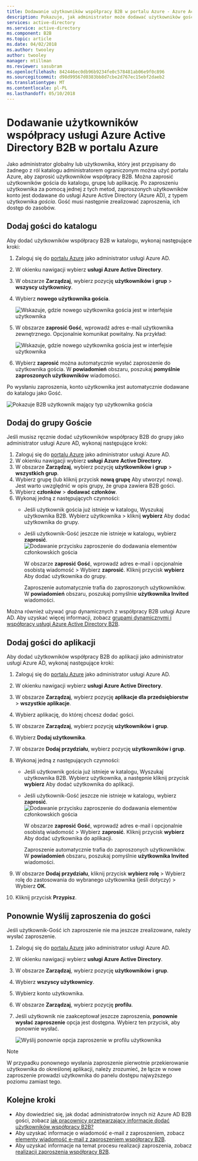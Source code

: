```yaml
---
title: Dodawanie użytkowników współpracy B2B w portalu Azure - Azure Active Directory | Dokumentacja firmy Microsoft
description: Pokazuje, jak administrator może dodawać użytkowników gościa do ich katalogu z organizacji partnerskiej przy użyciu współpracy B2B usługi Azure Active Directory (Azure AD).
services: active-directory
ms.service: active-directory
ms.component: B2B
ms.topic: article
ms.date: 04/02/2018
ms.author: twooley
author: twooley
manager: mtillman
ms.reviewer: sasubram
ms.openlocfilehash: 842446ec0db96b9234fe0c578481ab06e9f0c896
ms.sourcegitcommit: d98d99567d0383bb8d7cbe2d767ec15ebf2daeb2
ms.translationtype: MT
ms.contentlocale: pl-PL
ms.lasthandoff: 05/10/2018
---
```

# <a name="add-azure-active-directory-b2b-collaboration-users-in-the-azure-portal"></a>Dodawanie użytkowników współpracy usługi Azure Active Directory B2B w portalu Azure

Jako administrator globalny lub użytkownika, który jest przypisany do żadnego z ról katalogu administratorem ograniczonym można użyć portalu Azure, aby zaprosić użytkowników współpracy B2B. Można zaprosić użytkowników gościa do katalogu, grupę lub aplikację. Po zaproszeniu użytkownika za pomocą jednej z tych metod, zaproszonych użytkowników konto jest dodawane do usługi Azure Active Directory (Azure AD), z typem użytkownika *gościa*. Gość musi następnie zrealizować zaproszenia, ich dostęp do zasobów.

## <a name="add-guest-users-to-the-directory"></a>Dodaj gości do katalogu

Aby dodać użytkowników współpracy B2B w katalogu, wykonaj następujące kroki:

1. Zaloguj się do [portalu Azure](https://portal.azure.com) jako administrator usługi Azure AD.
2. W okienku nawigacji wybierz **usługi Azure Active Directory**.
3. W obszarze **Zarządzaj**, wybierz pozycję **użytkowników i grup** > **wszyscy użytkownicy**.
4. Wybierz **nowego użytkownika gościa**.

   ![Wskazuje, gdzie nowego użytkownika gościa jest w interfejsie użytkownika](./media/active-directory-b2b-admin-add-users/NewGuestUser-Directory.png) 
 
7. W obszarze **zaprosić Gość**, wprowadź adres e-mail użytkownika zewnętrznego. Opcjonalnie komunikat powitalny. Na przykład:

   ![Wskazuje, gdzie nowego użytkownika gościa jest w interfejsie użytkownika](./media/active-directory-b2b-admin-add-users/InviteGuest.png) 

8. Wybierz **zaprosić** można automatycznie wysłać zaproszenie do użytkownika gościa. W **powiadomień** obszaru, poszukaj **pomyślnie zaproszonych użytkowników** wiadomości. 
 
Po wysłaniu zaproszenia, konto użytkownika jest automatycznie dodawane do katalogu jako Gość.


![Pokazuje B2B użytkownik mający typ użytkownika gościa](./media/active-directory-b2b-admin-add-users/GuestUserType.png)  

## <a name="add-guest-users-to-a-group"></a>Dodaj do grupy Goście
Jeśli musisz ręcznie dodać użytkowników współpracy B2B do grupy jako administrator usługi Azure AD, wykonaj następujące kroki:

1. Zaloguj się do [portalu Azure](https://portal.azure.com) jako administrator usługi Azure AD.
2. W okienku nawigacji wybierz **usługi Azure Active Directory**.
3. W obszarze **Zarządzaj**, wybierz pozycję **użytkowników i grup** > **wszystkich grup**.
4. Wybierz grupę (lub kliknij przycisk **nową grupę** Aby utworzyć nową). Jest warto uwzględnić w opis grupy, że grupa zawiera B2B gości.
5. Wybierz **członków** > **dodawać członków**. 
6. Wykonaj jedną z następujących czynności:
   - Jeśli użytkownik gościa już istnieje w katalogu, Wyszukaj użytkownika B2B. Wybierz użytkownika > kliknij **wybierz** Aby dodać użytkownika do grupy.
   - Jeśli użytkownik-Gość jeszcze nie istnieje w katalogu, wybierz **zaprosić**.
   ![Dodawanie przycisku zaproszenie do dodawania elementów członkowskich gościa](./media/active-directory-b2b-admin-add-users/GroupInvite.png)
   
      W obszarze **zaprosić Gość**, wprowadź adres e-mail i opcjonalnie osobistą wiadomość > Wybierz **zaprosić**. Kliknij przycisk **wybierz** Aby dodać użytkownika do grupy.

      Zaproszenie automatycznie trafia do zaproszonych użytkowników. W **powiadomień** obszaru, poszukaj pomyślnie **użytkownika Invited** wiadomości. 

Można również używać grup dynamicznych z współpracy B2B usługi Azure AD. Aby uzyskać więcej informacji, zobacz [grupami dynamicznymi i współpracy usługi Azure Active Directory B2B](active-directory-b2b-dynamic-groups.md).

## <a name="add-guest-users-to-an-application"></a>Dodaj gości do aplikacji

Aby dodać użytkowników współpracy B2B do aplikacji jako administrator usługi Azure AD, wykonaj następujące kroki:

1. Zaloguj się do [portalu Azure](https://portal.azure.com) jako administrator usługi Azure AD.
2. W okienku nawigacji wybierz **usługi Azure Active Directory**.
3. W obszarze **Zarządzaj**, wybierz pozycję **aplikacje dla przedsiębiorstw** > **wszystkie aplikacje**.
4. Wybierz aplikację, do której chcesz dodać gości.
5. W obszarze **Zarządzaj**, wybierz pozycję **użytkowników i grup**.
6. Wybierz **Dodaj użytkownika**.
7. W obszarze **Dodaj przydziału**, wybierz pozycję **użytkowników i grup**.
8. Wykonaj jedną z następujących czynności:
   - Jeśli użytkownik gościa już istnieje w katalogu, Wyszukaj użytkownika B2B. Wybierz użytkownika, a następnie kliknij przycisk **wybierz** Aby dodać użytkownika do aplikacji.
   - Jeśli użytkownik-Gość jeszcze nie istnieje w katalogu, wybierz **zaprosić**.
   ![Dodawanie przycisku zaproszenie do dodawania elementów członkowskich gościa](./media/active-directory-b2b-admin-add-users/AppInviteUsers.png)
   
      W obszarze **zaprosić Gość**, wprowadź adres e-mail i opcjonalnie osobistą wiadomość > Wybierz **zaprosić**. Kliknij przycisk **wybierz** Aby dodać użytkownika do aplikacji.

      Zaproszenie automatycznie trafia do zaproszonych użytkowników. W **powiadomień** obszaru, poszukaj pomyślnie **użytkownika Invited** wiadomości.

9. W obszarze **Dodaj przydziału**, kliknij przycisk **wybierz rolę** > Wybierz rolę do zastosowania do wybranego użytkownika (jeśli dotyczy) > Wybierz **OK**.
10. Kliknij przycisk **Przypisz**.
 
## <a name="resend-invitations-to-guest-users"></a>Ponownie Wyślij zaproszenia do gości

Jeśli użytkownik-Gość ich zaproszenie nie ma jeszcze zrealizowane, należy wysłać zaproszenie.

1. Zaloguj się do [portalu Azure](https://portal.azure.com) jako administrator usługi Azure AD.
2. W okienku nawigacji wybierz **usługi Azure Active Directory**.
3. W obszarze **Zarządzaj**, wybierz pozycję **użytkowników i grup**.
4. Wybierz **wszyscy użytkownicy**.
5. Wybierz konto użytkownika.
6. W obszarze **Zarządzaj**, wybierz pozycję **profilu**.
7. Jeśli użytkownik nie zaakceptował jeszcze zaproszenia, **ponownie wysłać zaproszenie** opcja jest dostępna. Wybierz ten przycisk, aby ponownie wysłać.

   ![Wyślij ponownie opcja zaproszenie w profilu użytkownika](./media/active-directory-b2b-admin-add-users/Resend-Invitation.png)

> [!NOTE]
> W przypadku ponownego wysłania zaproszenie pierwotnie przekierowanie użytkownika do określonej aplikacji, należy zrozumieć, że łącze w nowe zaproszenie prowadzi użytkownika do panelu dostępu najwyższego poziomu zamiast tego.

## <a name="next-steps"></a>Kolejne kroki

- Aby dowiedzieć się, jak dodać administratorów innych niż Azure AD B2B gości, zobacz [jak pracownicy przetwarzający informacje dodać użytkowników współpracy B2B?](active-directory-b2b-iw-add-users.md)
- Aby uzyskać informacje o wiadomość e-mail z zaproszeniem, zobacz [elementy wiadomość e-mail z zaproszeniem współpracy B2B](active-directory-b2b-invitation-email.md).
- Aby uzyskać informacje na temat procesu realizacji zaproszenia, zobacz [realizacji zaproszenia współpracy B2B](active-directory-b2b-redemption-experience.md).


